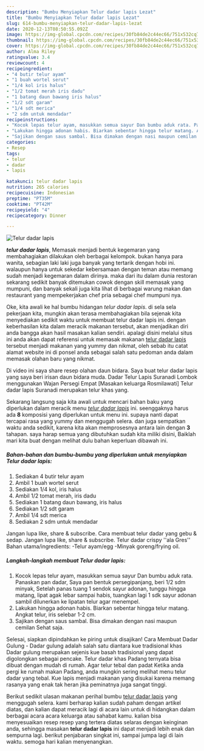 ```yaml
---
description: "Bumbu Menyiapkan Telur dadar lapis Lezat"
title: "Bumbu Menyiapkan Telur dadar lapis Lezat"
slug: 614-bumbu-menyiapkan-telur-dadar-lapis-lezat
date: 2020-12-13T08:50:55.092Z
image: https://img-global.cpcdn.com/recipes/30fb84de2c44ec66/751x532cq70/telur-dadar-lapis-foto-resep-utama.jpg
thumbnail: https://img-global.cpcdn.com/recipes/30fb84de2c44ec66/751x532cq70/telur-dadar-lapis-foto-resep-utama.jpg
cover: https://img-global.cpcdn.com/recipes/30fb84de2c44ec66/751x532cq70/telur-dadar-lapis-foto-resep-utama.jpg
author: Alma Riley
ratingvalue: 3.4
reviewcount: 4
recipeingredient:
- "4 butir telur ayam"
- "1 buah wortel serut"
- "1/4 kol iris halus"
- "1/2 tomat merah iris dadu"
- "1 batang daun bawang iris halus"
- "1/2 sdt garam"
- "1/4 sdt merica"
- "2 sdm untuk mendadar"
recipeinstructions:
- "Kocok lepas telur ayam, masukkan semua sayur Dan bumbu aduk rata. Panaskan pan dadar, Saya pan bentuk persegipanjang, beri 1/2 sdm minyak, Setelah panas tuang 1 sendok sayur adonan, tunggu hingga matang, lipat agak lebar sampai habis, tuangkan lagi 1 sdk sayur adonan sambil dilunerkan ke lipatan telur agar menempel."
- "Lakukan hingga adonan habis. Biarkan sebentar hingga telur matang. Angkat telur, iris selebar 1-2 cm."
- "Sajikan dengan saus sambal. Bisa dimakan dengan nasi maupun cemilan Sehat saja."
categories:
- Resep
tags:
- telur
- dadar
- lapis

katakunci: telur dadar lapis 
nutrition: 265 calories
recipecuisine: Indonesian
preptime: "PT35M"
cooktime: "PT42M"
recipeyield: "4"
recipecategory: Dinner

---
```



![Telur dadar lapis](https://img-global.cpcdn.com/recipes/30fb84de2c44ec66/751x532cq70/telur-dadar-lapis-foto-resep-utama.jpg)

<b><i>telur dadar lapis</i></b>, Memasak menjadi bentuk kegemaran yang membahagiakan dilakukan oleh berbagai kelompok. bukan hanya para wanita, sebagian laki laki juga banyak yang tertarik dengan hobi ini. walaupun hanya untuk sekedar kebersamaan dengan teman atau memang sudah menjadi kegemaran dalam dirinya. maka dari itu dalam dunia restoran sekarang sedikit banyak ditemukan cowok dengan skill memasak yang mumpuni, dan banyak sekali juga kita lihat di berbagai warung makan dan restaurant yang mempekerjakan chef pria sebagai chef mumpuni nya.

Oke, kita awali ke hal bumbu hidangan <i>telur dadar lapis</i>. di sela sela pekerjaan kita, mungkin akan terasa membahagiakan bila sejenak kita menyediakan sedikit waktu untuk membuat telur dadar lapis ini. dengan keberhasilan kita dalam meracik makanan tersebut, akan menjadikan diri anda bangga akan hasil masakan kalian sendiri. apalagi disini melalui situs ini anda akan dapat referensi untuk memasak makanan <u>telur dadar lapis</u> tersebut menjadi makanan yang yummy dan nikmat, oleh sebab itu catat alamat website ini di ponsel anda sebagai salah satu pedoman anda dalam memasak olahan baru yang nikmat.

Di video ini saya share resep olahan daun bidara. Saya buat telur dadar lapis yang saya beri irisan daun bidara muda. Dadar Telur Lapis Suranadi Lombok menggunakan Wajan Persegi Empat [Masakan keluarga Rosmilawati] Telur dadar lapis Suranadi merupakan telur khas yang.


Sekarang langsung saja kita awali untuk mencari bahan baku yang diperlukan dalam meracik menu <u><i>telur dadar lapis</i></u> ini. seenggaknya harus ada <b>8</b> komposisi yang diperlukan untuk menu ini. supaya nanti dapat tercapai rasa yang yummy dan menggugah selera. dan juga sempatkan waktu anda sedikit, karena kita akan memprosesnya antara lain dengan <b>3</b> tahapan. saya harap semua yang dibutuhkan sudah kita miliki disini, Baiklah mari kita buat dengan melihat dulu bahan keperluan dibawah ini.

<!--inarticleads1-->

##### Bahan-bahan dan bumbu-bumbu yang diperlukan untuk menyiapkan Telur dadar lapis:

1. Sediakan 4 butir telur ayam
1. Ambil 1 buah wortel serut
1. Sediakan 1/4 kol, iris halus
1. Ambil 1/2 tomat merah, iris dadu
1. Sediakan 1 batang daun bawang, iris halus
1. Sediakan 1/2 sdt garam
1. Ambil 1/4 sdt merica
1. Sediakan 2 sdm untuk mendadar


Jangan lupa like, share &amp; subscribe. Cara membuat telur dadar yang gebu &amp; sedap. Jangan lupa like, share &amp; subscribe. Telur dadar crispy &#39;&#39;ala Gres&#39;&#39; Bahan utama/ingredients: -Telur ayam/egg -Minyak goreng/frying oil. 

<!--inarticleads2-->

##### Langkah-langkah membuat Telur dadar lapis:

1. Kocok lepas telur ayam, masukkan semua sayur Dan bumbu aduk rata. Panaskan pan dadar, Saya pan bentuk persegipanjang, beri 1/2 sdm minyak, Setelah panas tuang 1 sendok sayur adonan, tunggu hingga matang, lipat agak lebar sampai habis, tuangkan lagi 1 sdk sayur adonan sambil dilunerkan ke lipatan telur agar menempel.
1. Lakukan hingga adonan habis. Biarkan sebentar hingga telur matang. Angkat telur, iris selebar 1-2 cm.
1. Sajikan dengan saus sambal. Bisa dimakan dengan nasi maupun cemilan Sehat saja.


Selesai, siapkan dipindahkan ke piring untuk disajikan! Cara Membuat Dadar Gulung - Dadar gulung adalah salah satu diantara kue tradisional khas Dadar gulung merupakan sejenis kue basah tradisional yang dapat digolongkan sebagai pencake. Telur dadar khas Padang ternyata bisa dibuat dengan mudah di rumah. Agar telur tebal dan padat Ketika anda pergi ke rumah makan Padang, anda mungkin sering melihat menu telur dadar yang tebal. Kue lapis menjadi makanan yang disukai karena memang rasanya yang enak tak heran jika peminatnya juga sangat tinggi. 

Berikut sedikit ulasan makanan perihal bumbu <u>telur dadar lapis</u> yang menggugah selera. kami berharap kalian sudah paham dengan artikel diatas, dan kalian dapat meracik lagi di acara lain untuk di hidangkan dalam berbagai acara acara keluarga atau sahabat kamu. kalian bisa menyesuaikan resep resep yang tertera diatas selaras dengan keinginan anda, sehingga masakan <b>telur dadar lapis</b> ini dapat menjadi lebih enak dan sempurna lagi. berikut penjabaran singkat ini, sampai jumpa lagi di lain waktu. semoga hari kalian menyenangkan.
